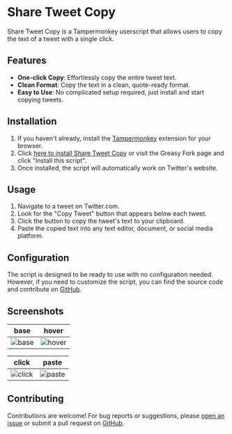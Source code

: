 # Share Tweet Copy

Share Tweet Copy is a Tampermonkey userscript that allows users to copy the text of a tweet with a single click.

## Features
- **One-click Copy**: Effortlessly copy the entire tweet text.
- **Clean Format**: Copy the text in a clean, quote-ready format.
- **Easy to Use**: No complicated setup required, just install and start copying tweets.

## Installation
1. If you haven't already, install the [Tampermonkey](https://www.tampermonkey.net/) extension for your browser.
2. Click [here to install Share Tweet Copy](https://greasyfork.org/scripts/482936-share-tweet-copy) or visit the Greasy Fork page and click "Install this script".
3. Once installed, the script will automatically work on Twitter's website.

## Usage
1. Navigate to a tweet on Twitter.com.
2. Look for the "Copy Tweet" button that appears below each tweet.
3. Click the button to copy the tweet's text to your clipboard.
4. Paste the copied text into any text editor, document, or social media platform.

## Configuration
The script is designed to be ready to use with no configuration needed. However, if you need to customize the script, you can find the source code and contribute on [GitHub](https://github.com/screw-hand/tampermonkey-user.js/tree/main/share-tweet-copy).

## Screenshots
<!-- markdown table 2 columns -->
|base|hover|
|---|---|
|![base](https://raw.githubusercontent.com/screw-hand/tampermonkey-user.js/main/share-tweet-copy/docs/imgs/1-base.png)|![hover](https://raw.githubusercontent.com/screw-hand/tampermonkey-user.js/main/share-tweet-copy/docs/imgs/2-hover.png)|

|click|paste|
|---|---|
|![click](https://raw.githubusercontent.com/screw-hand/tampermonkey-user.js/main/share-tweet-copy/docs/imgs/3-click.png)|![paste](https://raw.githubusercontent.com/screw-hand/tampermonkey-user.js/main/share-tweet-copy/docs/imgs/4-paste.png)|

## Contributing
Contributions are welcome! For bug reports or suggestions, please [open an issue](https://github.com/screw-hand/tampermonkey-user.js/issues/new) or submit a pull request on [GitHub](https://github.com/screw-hand/tampermonkey-user.js/issues/new).
